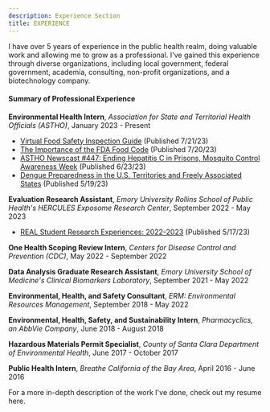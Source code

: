 ```yaml
---
description: Experience Section
title: EXPERIENCE
---
```


I have over 5 years of experience in the public health realm, doing valuable work and allowing me to grow as a professional. I've gained this experience through diverse organizations, including local government, federal government, academia, consulting, non-profit organizations, and a  biotechnology company.

#### Summary of Professional Experience

**Environmental Health Intern**, *Association for State and Territorial Health Officials (ASTHO)*, January 2023 - Present
- [Virtual Food Safety Inspection Guide](https://www.astho.org/topic/brief/virtual-food-safety-inspection-guide/) (Published 7/21/23)
- [The Importance of the FDA Food Code](https://www.astho.org/topic/brief/the-importance-of-the-fda-food-code/) (Published 7/20/23)
- [ASTHO Newscast #447: Ending Hepatitis C in Prisons, Mosquito Control Awareness Week](https://newscast.astho.org/447-ending-hepatitis-c-in-prisons-mosquito-control-awareness-week/) (Published 6/23/23)
- [Dengue Preparedness in the U.S. Territories and Freely Associated States](https://www.astho.org/communications/blog/dengue-preparedness-in-us-territories-freely-associated-states/) (Published 5/19/23)

**Evaluation Research Assistant**, *Emory University Rollins School of Public Health's HERCULES Exposome Research Center*, September 2022 - May 2023
- [REAL Student Research Experiences: 2022-2023](https://emoryhercules.com/research-highlights/real-student-research-experiences-2022-2023/) (Published 5/17/23)

**One Health Scoping Review Intern**, *Centers for Disease Control and Prevention (CDC)*, May 2022 - September 2022

**Data Analysis Graduate Research Assistant**, *Emory University School of Medicine's Clinical Biomarkers Laboratory*, September 2021 - May 2022

**Environmental, Health, and Safety Consultant**, *ERM: Environmental Resources Management*, September 2018 - May 2022

**Environmental, Health, Safety, and Sustainability Intern**, *Pharmacyclics, an AbbVie Company*, June 2018 - August 2018

**Hazardous Materials Permit Specialist**, *County of Santa Clara Department of Environmental Health*, June 2017 - October 2017

**Public Health Intern**, *Breathe California of the Bay Area*, April 2016 - June 2016

For a more in-depth description of the work I've done, check out my resume here.